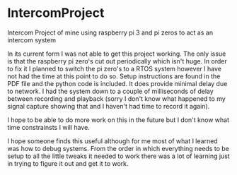 # IntercomProject
Intercom Project of mine using raspberry pi 3 and pi zeros to act as an intercom system

In its current form I was not able to get this project working. The only issue is that the raspberry pi zero's cut out periodically which isn't huge. In order to fix it I planned to switch the pi zero's to a RTOS system however I have not had the time at this point to do so. Setup instructions are found in the PDF file and the python code is included. It does provide minimal delay due to network. I had the system down to a couple of milliseconds of delay between recording and playback (sorry I don't know what happened to my signal capture showing that and I haven't had time to record it again). 

I hope to be able to do more work on this in the future but I don't know what time constrainsts I will have.

I hope someone finds this useful although for me most of what I learned was how to debug systems. From the order in which everything needs to be setup to all the little tweaks it needed to work there was a lot of learning just in trying to figure it out and get it to work. 
